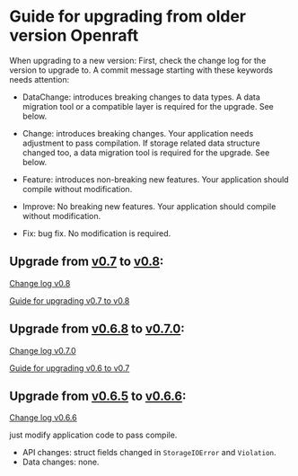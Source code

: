 # Guide for upgrading from older version Openraft

When upgrading to a new version:
First, check the change log for the version to upgrade to.
A commit message starting with these keywords needs attention:

- DataChange: introduces breaking changes to data types. 
  A data migration tool or a compatible layer is required for the upgrade. See below.

- Change: introduces breaking changes. Your application needs adjustment to pass compilation.
  If storage related data structure changed too, a data migration tool is required for the upgrade. See below.

- Feature: introduces non-breaking new features. Your application should compile without modification.

- Improve: No breaking new features. Your application should compile without modification.

- Fix: bug fix. No modification is required.

## Upgrade from [v0.7](https://github.com/datafuselabs/openraft/tree/v0.7.4) to [v0.8](https://github.com/datafuselabs/openraft/tree/release-0.8):

[Change log v0.8](https://github.com/datafuselabs/openraft/blob/release-0.8/change-log.md)

[Guide for upgrading v0.7 to v0.8](`crate::docs::upgrade_guide::upgrade_07_08`)

## Upgrade from [v0.6.8](https://github.com/datafuselabs/openraft/tree/v0.6.8) to [v0.7.0](https://github.com/datafuselabs/openraft/tree/v0.7.0):

[Change log v0.7.0](https://github.com/datafuselabs/openraft/blob/release-0.7/change-log.md#v070)

[Guide for upgrading v0.6 to v0.7](`crate::docs::upgrade_guide::upgrade_06_07`)


## Upgrade from [v0.6.5](https://github.com/datafuselabs/openraft/tree/v0.6.5) to [v0.6.6](https://github.com/datafuselabs/openraft/tree/v0.6.6):

[Change log v0.6.6](https://github.com/datafuselabs/openraft/blob/release-0.6/change-log.md#v066)

just modify application code to pass compile.

- API changes: struct fields changed in `StorageIOError` and `Violation`.
- Data changes: none.

